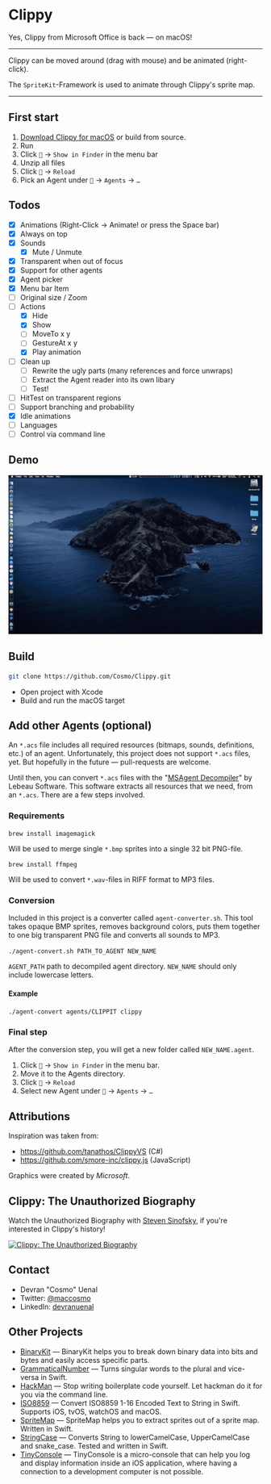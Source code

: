 # Clippy

Yes, Clippy from Microsoft Office is back — on macOS!

---

Clippy can be moved around (drag with mouse) and be animated (right-click).

The `SpriteKit`-Framework is used to animate through Clippy's sprite map.

--- 

## First start

1. [Download Clippy for macOS](https://github.com/Cosmo/Clippy/releases/download/2.0.0/Clippy.zip) or build from source.
2. Run
3. Click `📎` → `Show in Finder` in the menu bar
4. Unzip all files
5. Click `📎` → `Reload`
6. Pick an Agent under `📎` → `Agents` → `…`


## Todos

* [x] Animations (Right-Click → Animate! or press the Space bar)
* [x] Always on top
* [x] Sounds
  * [x] Mute / Unmute
* [x] Transparent when out of focus
* [x] Support for other agents
* [x] Agent picker 
* [x] Menu bar Item
* [ ] Original size / Zoom
* [ ] Actions
  * [x] Hide
  * [x] Show
  * [ ] MoveTo x y
  * [ ] GestureAt x y
  * [x] Play animation
* [ ] Clean up
  * [ ] Rewrite the ugly parts (many references and force unwraps)
  * [ ] Extract the Agent reader into its own libary
  * [ ] Test!
* [ ] HitTest on transparent regions
* [ ] Support branching and probability
* [x] Idle animations
* [ ] Languages
* [ ] Control via command line

## Demo

![Demo](https://github.com/Cosmo/Clippy/blob/master/Clippy.gif?raw=true)


## Build

```sh
git clone https://github.com/Cosmo/Clippy.git
```

* Open project with Xcode
* Build and run the macOS target


## Add other Agents (optional)

An `*.acs` file includes all required resources (bitmaps, sounds, definitions, etc.) of an agent.
Unfortunately, this project does not support `*.acs` files, yet. But hopefully in the future — pull-requests are welcome.
 
Until then, you can convert `*.acs` files with the "[MSAgent Decompiler](http://www.lebeausoftware.org/software/decompile.aspx)" by  Lebeau Software.
This software extracts all resources that we need, from an `*.acs`.
There are a few steps involved.

### Requirements

```
brew install imagemagick
```
Will be used to merge single `*.bmp` sprites into a single 32 bit PNG-file. 


```
brew install ffmpeg
```
Will be used to convert `*.wav`-files in RIFF format to MP3 files.

### Conversion

Included in this project is a converter called `agent-converter.sh`.
This tool takes opaque BMP sprites, removes background colors, puts them together to one big transparent PNG file and converts all sounds to MP3. 

`./agent-convert.sh PATH_TO_AGENT NEW_NAME`

`AGENT_PATH` path to decompiled agent directory.
`NEW_NAME` should only include lowercase letters.

#### Example

`./agent-convert agents/CLIPPIT clippy`

### Final step

After the conversion step, you will get a new folder called `NEW_NAME.agent`.

1. Click `📎` → `Show in Finder` in the menu bar.
2. Move it to the Agents directory.
3. Click `📎` → `Reload`
4. Select new Agent under `📎` → `Agents` → `…`

## Attributions

Inspiration was taken from:

* https://github.com/tanathos/ClippyVS (C#)
* https://github.com/smore-inc/clippy.js (JavaScript)

Graphics were created by *Microsoft*.

## Clippy: The Unauthorized Biography

Watch the Unauthorized Biography with [Steven Sinofsky](https://twitter.com/stevesi), if you're interested in Clippy's history!

[![Clippy: The Unauthorized Biography](https://img.youtube.com/vi/8bhjNvSSuLM/0.jpg)](https://www.youtube.com/watch?v=8bhjNvSSuLM)

## Contact

* Devran "Cosmo" Uenal
* Twitter: [@maccosmo](http://twitter.com/maccosmo)
* LinkedIn: [devranuenal](https://www.linkedin.com/in/devranuenal)

## Other Projects

* [BinaryKit](https://github.com/Cosmo/BinaryKit) — BinaryKit helps you to break down binary data into bits and bytes and easily access specific parts.
* [GrammaticalNumber](https://github.com/Cosmo/GrammaticalNumber) — Turns singular words to the plural and vice-versa in Swift.
* [HackMan](https://github.com/Cosmo/HackMan) — Stop writing boilerplate code yourself. Let hackman do it for you via the command line.
* [ISO8859](https://github.com/Cosmo/ISO8859) — Convert ISO8859 1-16 Encoded Text to String in Swift. Supports iOS, tvOS, watchOS and macOS.
* [SpriteMap](https://github.com/Cosmo/SpriteMap) — SpriteMap helps you to extract sprites out of a sprite map. Written in Swift.
* [StringCase](https://github.com/Cosmo/StringCase) — Converts String to lowerCamelCase, UpperCamelCase and snake_case. Tested and written in Swift.
* [TinyConsole](https://github.com/Cosmo/TinyConsole) — TinyConsole is a micro-console that can help you log and display information inside an iOS application, where having a connection to a development computer is not possible.


